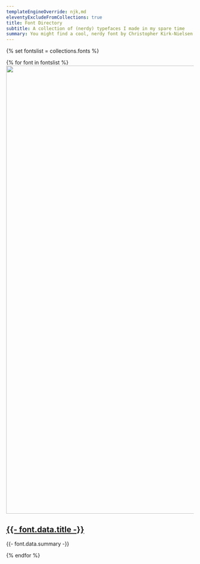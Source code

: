 ```yaml
---
templateEngineOverride: njk,md
eleventyExcludeFromCollections: true
title: Font Directory
subtitle: A collection of (nerdy) typefaces I made in my spare time
summary: You might find a cool, nerdy font by Christopher Kirk-Nielsen here
---
```


{% set fontslist = collections.fonts %}
<section class="cards u-displayFlex u-flex--wrap u-marginBlockStart">
{% for font in fontslist %}
  <article class="card u-posRelative u-displayFlex u-flex--column u-border u-border u-border--grey-med {{ utilities.cardBoxLink }}">
    <a class="card__image u-flex--shrink-0" href="{{ font.url | url }}">
      <img src="{{ font.data.customMetaImage + '?nf_resize=fit&w=400' | url }}" alt="" width="1200" height="1200">
    </a>
    <div class="card__content u-padding u-flex--grow-1 u-textCenter u-bg--grey-max">
      <h2 class="h3">
        <a href="{{ font.url | url }}" class="u-c--primary-min h_u-c--color-accent u-textDecoration--underline">
          {{- font.data.title -}}
        </a>
      </h2>
      <p class="u-marginBlockStart--half">
        {{- font.data.summary -}}
      </p>
    </div>
  </article>
{% endfor %}
</section>